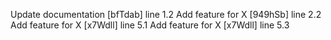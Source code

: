 Update documentation [bfTdab] line 1.2
Add feature for X [949hSb] line 2.2
Add feature for X [x7Wdll] line 5.1
Add feature for X [x7Wdll] line 5.3
